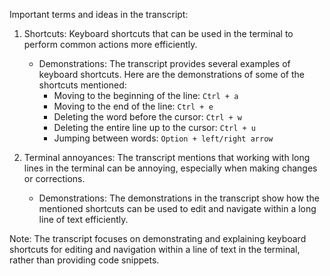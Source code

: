Important terms and ideas in the transcript:
1. Shortcuts: Keyboard shortcuts that can be used in the terminal to perform common actions more efficiently.
   - Demonstrations: The transcript provides several examples of keyboard shortcuts. Here are the demonstrations of some of the shortcuts mentioned:
     - Moving to the beginning of the line: `Ctrl + a`
     - Moving to the end of the line: `Ctrl + e`
     - Deleting the word before the cursor: `Ctrl + w`
     - Deleting the entire line up to the cursor: `Ctrl + u`
     - Jumping between words: `Option + left/right arrow`

2. Terminal annoyances: The transcript mentions that working with long lines in the terminal can be annoying, especially when making changes or corrections.
   - Demonstrations: The demonstrations in the transcript show how the mentioned shortcuts can be used to edit and navigate within a long line of text efficiently.

Note: The transcript focuses on demonstrating and explaining keyboard shortcuts for editing and navigation within a line of text in the terminal, rather than providing code snippets.